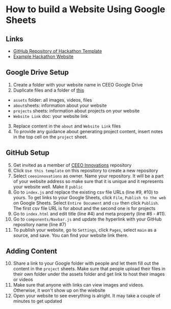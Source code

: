 # How to build a Website Using Google Sheets #

## Links ##
* [GitHub Repository of Hackathon Template](https://github.com/ceeoinnovations/hackathon-template)
* [Example Hackathon Website](https://ceeoinnovations.github.io/hackathon-template/)

## Google Drive Setup ##
1. Create a folder with your website name in CEEO Google Drive
2. Duplicate files and a folder of [this](https://drive.google.com/drive/folders/1E49pAmqL3kGckYD4MxFROPWgxLSnGrCE?usp=sharing) 
* `assets` folder: all images, videos, files
* `about`sheets: information about your website
* `projects` sheets: information about projects on your website
* `Website Link` doc: your website link
3. Replace content in the `about` and `Website Link` files
4. To provide any guidance about generating project content, insert notes in the top cell on the `project` sheet.

## GitHub Setup ##
5. Get invited as a member of [CEEO Innovations](https://github.com/ceeoinnovations) repository
6. Click `Use this template` on this repository to create a new repository 
7. Select `ceeoinnovations` as owner. Name your repository. It will be a part of your website address so make sure that it is unique and it represents your website well. Make it `public`
9. Go to `index.js` and replace the existing csv file URLs (line #9, #10) to yours. To get links to your Google Sheets, click `File`, `Publish to the web` on Google Sheets. Select `Entire Document` and `csv` then click `Publish`. The first csv file URL is for about and the second one is for projects
10. Go to `index.html` and edit title (line #4) and meta property (line #8 - #11). 
11. Go to `components/Navbar.js` and update the hyperlink with your GitHub repository name (line #7) 
12. To publish your website, go to `Settings`, click `Pages`, select `main` as a source, and save. You can find your website link there.

## Adding Content ##
10. Share a link to your Google folder with people and let them fill out the content in the `project` sheets. Make sure that people upload their files in their own folder under the assets folder and get link to host their images or videos
11. Make sure that anyone with links can view images and videos. Otherwise, it won't show up on the wiebsite
12. Open your website to see everything is alright. It may take a couple of minutes to get updated

